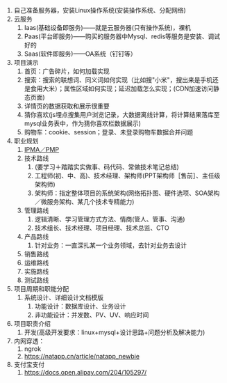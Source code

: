 1. 自己准备服务器，安装Linux操作系统(安装操作系统、分配网络)
2. 云服务
   1. Iaas(基础设备即服务)——就是云服务器(只有操作系统)，裸机
   2. Paas(平台即服务)——购买的服务器中Mysql、redis等服务是安装、调试好的
   3. Saas(软件即服务)——OA系统（钉钉等）
3. 项目演示
   1. 首页：广告碎片，如何加载实现
   2. 搜索：搜索的联想词、同义词如何实现（比如搜"小米"，搜出来是手机还是食用大米）；属性区域如何实现；延迟加载怎么实现；(CDN加速访问静态页面)
   3. 详情页的数据获取和展示很重要
   4. 猜你喜欢(js埋点搜集用户浏览记录，大数据离线计算，将计算结果落库至mysql业务表中，作为猜你喜欢栏数据展示)
   5. 购物车：cookie、session；登录、未登录购物车数据合并问题
4. 职业规划
   1. [IPMA／PMP](http://www.mypm.net/certification/IPMA/IPMA1-4.asp)
   2. 技术路线
      1. (要学习＋踏踏实实做事、码代码、常做技术笔记总结)
      2. 工程师(初、中、高)、技术经理、架构师(PPT架构师［售前］、主任级架构师)
      3. 架构师：指定整体项目的系统架构(网络拓扑图、硬件选项、SOA架构／微服务架构、某几个技术专精能力)
   3. 管理路线
      1. 逻辑清晰、学习管理方式方法、情商(管人、管事、沟通) 
      2. 技术组长、技术经理、项目经理、技术总监、CTO
   4. 产品路线
      1. 针对业务：一直深扎某一个业务领域，去针对业务去设计
   5. 销售路线
   6. 运维路线
   7. 实施路线
   8. 测试路线
5. 项目周期和职能分配
   1. 系统设计、详细设计文档模版
      1. 功能设计：数据库设计、业务设计
      2. 非功能设计：并发数、PV、UV、响应时间
6. 项目职责介绍
   1. 开发(高级开发要求：linux+mysql+设计思路+问题分析及解决能力)
7. 内网穿透：
   1. ngrok
   2. https://natapp.cn/article/natapp_newbie
8. 支付宝支付
   1. https://docs.open.alipay.com/204/105297/
